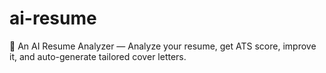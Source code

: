 # ai-resume
🚀 An AI Resume Analyzer — Analyze your resume, get ATS score, improve it, and auto-generate tailored cover letters.
